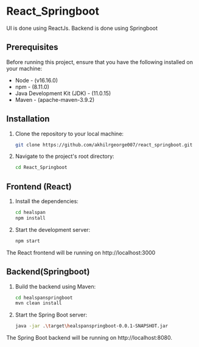 # React_Springboot

UI is done using ReactJs. Backend is done using Springboot

## Prerequisites

Before running this project, ensure that you have the following installed on your machine:

- Node - (v16.16.0)
- npm - (8.11.0)
- Java Development Kit (JDK) - (11.0.15)
- Maven - (apache-maven-3.9.2)

## Installation

1. Clone the repository to your local machine:
   
   ```bash
   git clone https://github.com/akhilrgeorge007/react_springboot.git
   
2. Navigate to the project's root directory:
    ```bash
    cd React_Springboot
    
## Frontend (React)

1. Install the dependencies:
    ```bash
    cd healspan
    npm install
    
2. Start the development server:
    ```bash
    npm start
    
The React frontend will be running on http://localhost:3000


## Backend(Springboot)

1. Build the backend using Maven:
    ```bash
    cd healspanspringboot
    mvn clean install
    
2. Start the Spring Boot server:
    ```bash
    java -jar .\target\healspanspringboot-0.0.1-SNAPSHOT.jar
    
The Spring Boot backend will be running on http://localhost:8080.
    